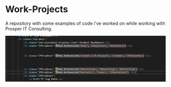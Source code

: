 # Work-Projects
A repository with some examples of code i've worked on while working with Prosper IT Consulting.

![alt text](https://github.com/Tmc802/Work-Projects/blob/master/Project%20screen%20shots/Hide%20Create%20Button%20On%20Loggin/HideButtonCodeBefore.jpg)





